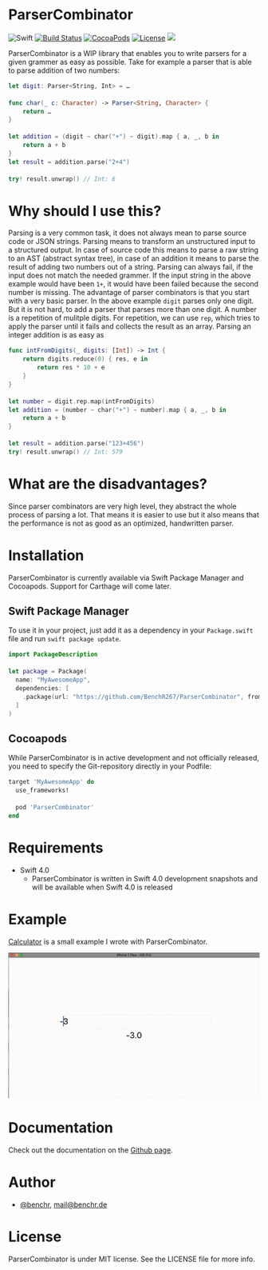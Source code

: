 # ParserCombinator 
![Swift](https://img.shields.io/badge/Swift-4.0-orange.svg) [![Build Status](https://travis-ci.org/BenchR267/ParserCombinator.svg?branch=master)](https://travis-ci.org/BenchR267/ParserCombinator) [![CocoaPods](https://img.shields.io/cocoapods/v/ParserCombinator.svg)]() [![License](http://img.shields.io/badge/license-MIT-lightgrey.svg?style=flat)](http://mit-license.org) [![](https://img.shields.io/badge/documentation-available-brightgreen.svg)](https://benchr267.github.io/ParserCombinator/)

ParserCombinator is a WIP library that enables you to write parsers for a given grammer as easy as possible. Take for example a parser that is able to parse addition of two numbers:

```Swift
let digit: Parser<String, Int> = …

func char(_ c: Character) -> Parser<String, Character> {
    return …
}

let addition = (digit ~ char("+") ~ digit).map { a, _, b in
    return a + b
}
let result = addition.parse("2+4")

try! result.unwrap() // Int: 6
```

# Why should I use this?

Parsing is a very common task, it does not always mean to parse source code or JSON strings. Parsing means to transform an unstructured input to a structured output. In case of source code this means to parse a raw string to an AST (abstract syntax tree), in case of an addition it means to parse the result of adding two numbers out of a string.
Parsing can always fail, if the input does not match the needed grammer. If the input string in the above example would have been `1+`, it would have been failed because the second number is missing.
The advantage of parser combinators is that you start with a very basic parser. In the above example `digit` parses only one digit. But it is not hard, to add a parser that parses more than one digit. A number is a repetition of mulitple digits. For repetition, we can use `rep`, which tries to apply the parser until it fails and collects the result as an array.
Parsing an integer addition is as easy as

```Swift
func intFromDigits(_ digits: [Int]) -> Int {
    return digits.reduce(0) { res, e in    
        return res * 10 + e
    }
}

let number = digit.rep.map(intFromDigits)
let addition = (number ~ char("+") ~ number).map { a, _, b in
    return a + b
}

let result = addition.parse("123+456")
try! result.unwrap() // Int: 579
```

# What are the disadvantages?

Since parser combinators are very high level, they abstract the whole process of parsing a lot. That means it is easier to use but it also means that the performance is not as good as an optimized, handwritten parser.

# Installation

ParserCombinator is currently available via Swift Package Manager and Cocoapods. Support for Carthage will come later.

## Swift Package Manager

To use it in your project, just add it as a dependency in your `Package.swift` file and run `swift package update`.

```Swift
import PackageDescription

let package = Package(
  name: "MyAwesomeApp",
  dependencies: [
    .package(url: "https://github.com/BenchR267/ParserCombinator", from: "1.0.0")
  ]
)
```

## Cocoapods

While ParserCombinator is in active development and not officially released, you need to specify the Git-repository directly in your Podfile:

```Ruby
target 'MyAwesomeApp' do
  use_frameworks!

  pod 'ParserCombinator'
end
```

# Requirements

* Swift 4.0
    * ParserCombinator is written in Swift 4.0 development snapshots and will be available when Swift 4.0 is released

# Example

[Calculator](https://github.com/BenchR267/Calculator) is a small example I wrote with ParserCombinator.

![Calculator_GIF](https://github.com/BenchR267/Calculator/raw/master/doc/img/Calculator.gif)

# Documentation

Check out the documentation on the [Github page](https://benchr267.github.io/ParserCombinator/).

# Author

* [@benchr](https://twitter.com/benchr), mail@benchr.de

# License

ParserCombinator is under MIT license. See the LICENSE file for more info.
